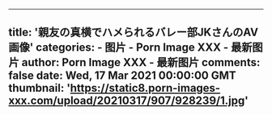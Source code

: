 
---
title: '親友の真横でハメられるバレー部JKさんのAV画像'
categories: 
    - 图片
    - Porn Image XXX - 最新图片
author: Porn Image XXX - 最新图片
comments: false
date: Wed, 17 Mar 2021 00:00:00 GMT
thumbnail: 'https://static8.porn-images-xxx.com/upload/20210317/907/928239/1.jpg'
---

<div>   
<img src="https://static8.porn-images-xxx.com/upload/20210317/907/928239/1.jpg" referrerpolicy="no-referrer" alt> <img src="https://static8.porn-images-xxx.com/upload/20210317/907/928239/2.jpg" referrerpolicy="no-referrer" alt> <img src="https://static8.porn-images-xxx.com/upload/20210317/907/928239/3.jpg" referrerpolicy="no-referrer" alt> <img src="https://static8.porn-images-xxx.com/upload/20210317/907/928239/4.jpg" referrerpolicy="no-referrer" alt> <img src="https://static8.porn-images-xxx.com/upload/20210317/907/928239/5.jpg" referrerpolicy="no-referrer" alt> <img src="https://static8.porn-images-xxx.com/upload/20210317/907/928239/6.jpg" referrerpolicy="no-referrer" alt> <img src="https://static8.porn-images-xxx.com/upload/20210317/907/928239/7.jpg" referrerpolicy="no-referrer" alt> <img src="https://static8.porn-images-xxx.com/upload/20210317/907/928239/8.jpg" referrerpolicy="no-referrer" alt> <img src="https://static8.porn-images-xxx.com/upload/20210317/907/928239/9.jpg" referrerpolicy="no-referrer" alt> <img src="https://static8.porn-images-xxx.com/upload/20210317/907/928239/10.jpg" referrerpolicy="no-referrer" alt> <img src="https://static8.porn-images-xxx.com/upload/20210317/907/928239/11.jpg" referrerpolicy="no-referrer" alt> <img src="https://static8.porn-images-xxx.com/upload/20210317/907/928239/12.jpg" referrerpolicy="no-referrer" alt> <img src="https://static8.porn-images-xxx.com/upload/20210317/907/928239/13.jpg" referrerpolicy="no-referrer" alt> <img src="https://static8.porn-images-xxx.com/upload/20210317/907/928239/14.jpg" referrerpolicy="no-referrer" alt> <img src="https://static8.porn-images-xxx.com/upload/20210317/907/928239/15.jpg" referrerpolicy="no-referrer" alt> <img src="https://static8.porn-images-xxx.com/upload/20210317/907/928239/16.jpg" referrerpolicy="no-referrer" alt> <img src="https://static8.porn-images-xxx.com/upload/20210317/907/928239/17.jpg" referrerpolicy="no-referrer" alt> <img src="https://static8.porn-images-xxx.com/upload/20210317/907/928239/18.jpg" referrerpolicy="no-referrer" alt> <img src="https://static8.porn-images-xxx.com/upload/20210317/907/928239/19.jpg" referrerpolicy="no-referrer" alt> <img src="https://static8.porn-images-xxx.com/upload/20210317/907/928239/20.jpg" referrerpolicy="no-referrer" alt> <img src="https://static8.porn-images-xxx.com/upload/20210317/907/928239/21.jpg" referrerpolicy="no-referrer" alt> <img src="https://static8.porn-images-xxx.com/upload/20210317/907/928239/22.jpg" referrerpolicy="no-referrer" alt> <img src="https://static8.porn-images-xxx.com/upload/20210317/907/928239/23.jpg" referrerpolicy="no-referrer" alt> <img src="https://static8.porn-images-xxx.com/upload/20210317/907/928239/24.jpg" referrerpolicy="no-referrer" alt> <img src="https://static8.porn-images-xxx.com/upload/20210317/907/928239/25.jpg" referrerpolicy="no-referrer" alt> <img src="https://static8.porn-images-xxx.com/upload/20210317/907/928239/26.jpg" referrerpolicy="no-referrer" alt> <img src="https://static8.porn-images-xxx.com/upload/20210317/907/928239/27.jpg" referrerpolicy="no-referrer" alt> <img src="https://static8.porn-images-xxx.com/upload/20210317/907/928239/28.jpg" referrerpolicy="no-referrer" alt> <img src="https://static8.porn-images-xxx.com/upload/20210317/907/928239/29.jpg" referrerpolicy="no-referrer" alt> <img src="https://static8.porn-images-xxx.com/upload/20210317/907/928239/30.jpg" referrerpolicy="no-referrer" alt> <img src="https://static8.porn-images-xxx.com/upload/20210317/907/928239/31.jpg" referrerpolicy="no-referrer" alt>  
</div>
            